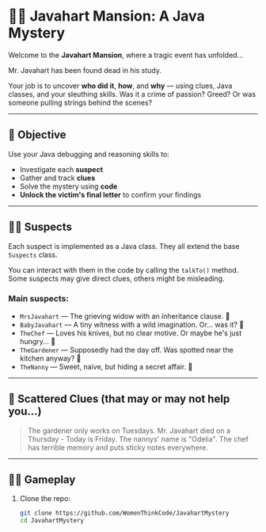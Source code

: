 # 🕵️‍♀️ Javahart Mansion: A Java Mystery

Welcome to the **Javahart Mansion**, where a tragic event has unfolded...

Mr. Javahart has been found dead in his study.

Your job is to uncover **who did it**, **how**, and **why** — using clues, Java classes, and your sleuthing skills. Was it a crime of passion? Greed? Or was someone pulling strings behind the scenes?

---

## 🎯 Objective
Use your Java debugging and reasoning skills to:

- Investigate each **suspect**
- Gather and track **clues**
- Solve the mystery using **code**
- **Unlock the victim's final letter** to confirm your findings

---

## 🧍‍♂️ Suspects

Each suspect is implemented as a Java class. They all extend the base `Suspects` class.

You can interact with them in the code by calling the `talkTo()` method. Some suspects may give direct clues, others might be misleading.

### Main suspects:
- `MrsJavahart` — The grieving widow with an inheritance clause. 💍
- `BabyJavahart` — A tiny witness with a wild imagination. Or... was it? 🍓
- `TheChef` — Loves his knives, but no clear motive. Or maybe he's just hungry... 🍳
- `TheGardener` — Supposedly had the day off. Was spotted near the kitchen anyway? 🌿
- `TheNanny` — Sweet, naive, but hiding a secret affair. 💋

---

## 🧩 Scattered Clues (that may or may not help you...)

> The gardener only works on Tuesdays.
> Mr. Javahart died on a Thursday - Today is Friday.
> The nannys' name is "Odelia".
> The chef has terrible memory and puts sticky notes everywhere.



---

## 🕵️‍♂️ Gameplay

1. Clone the repo:
   ```bash
   git clone https://github.com/WomenThinkCode/JavahartMystery
   cd JavahartMystery
